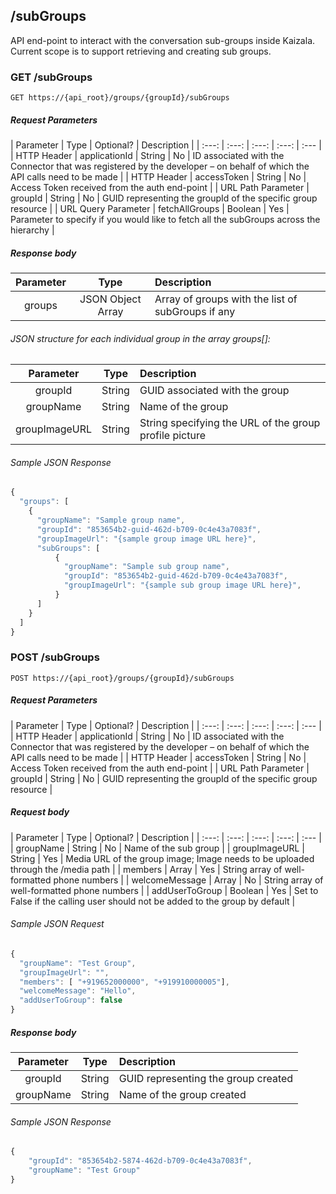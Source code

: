 ## /subGroups
API end-point to interact with the conversation sub-groups inside Kaizala. Current scope is to support retrieving and creating sub groups.

### GET /subGroups

    GET https://{api_root}/groups/{groupId}/subGroups

##### Request Parameters

| Parameter | Type | Optional? | Description |
| :---: | :---: | :---: | :---:	| :--- |
| HTTP Header | applicationId | String | No | ID associated with the Connector that was registered by the developer – on behalf of which the API calls need to be made |
| HTTP Header | accessToken | String | No | Access Token received from the auth end-point |
| URL Path Parameter | groupId | String | No | GUID representing the groupId of the specific group resource |
| URL Query Parameter | fetchAllGroups | Boolean | Yes | Parameter to specify if you would like to fetch all the subGroups across the hierarchy |

##### Response body

| Parameter | Type | Description |
| :---: | :---: | :--- |
| groups | JSON Object Array | Array of groups with the list of subGroups if any |

######  JSON structure for each individual group in the array groups[]:

| Parameter | Type | Description |
| :---: | :---: | :--- |
| groupId | String | GUID associated with the group |
| groupName | String | Name of the group |
| groupImageURL | String | String specifying the URL of the group profile picture |
###### Sample JSON Response

```javascript
{
  "groups": [
    {
      "groupName": "Sample group name",
      "groupId": "853654b2-guid-462d-b709-0c4e43a7083f",
      "groupImageUrl": "{sample group image URL here}",
      "subGroups": [
          {
            "groupName": "Sample sub group name",
            "groupId": "853654b2-guid-462d-b709-0c4e43a7083f",
            "groupImageUrl": "{sample sub group image URL here}",
          }
      ]
    }
  ]
}
```

### POST /subGroups

    POST https://{api_root}/groups/{groupId}/subGroups

##### Request Parameters

| Parameter | Type | Optional? | Description |
| :---: | :---: | :---: | :---:	| :--- |
| HTTP Header | applicationId | String | No | ID associated with the Connector that was registered by the developer – on behalf of which the API calls need to be made |
| HTTP Header | accessToken | String | No | Access Token received from the auth end-point |
| URL Path Parameter | groupId | String | No | GUID representing the groupId of the specific group resource |

##### Request body

| Parameter | Type | Optional? | Description |
| :---: | :---: | :---: | :---:	| :--- |
| groupName | String | No | Name of the sub group |
| groupImageURL | String | Yes | Media URL of the group image; Image needs to be uploaded through the /media path |
| members | Array | Yes | String array of well-formatted phone numbers |
| welcomeMessage | Array | No | String array of well-formatted phone numbers  |
| addUserToGroup | Boolean | Yes | Set to False if the calling user should not be added to the group by default  |


###### Sample JSON Request

```javascript
{
  "groupName": "Test Group",
  "groupImageUrl": "",
  "members": [ "+919652000000", "+919910000005"],
  "welcomeMessage": "Hello",
  "addUserToGroup": false
}
```

##### Response body

| Parameter | Type | Description |
| :---: | :---: | :--- |
| groupId | String | GUID representing the group created |
| groupName | String | Name of the group created |


###### Sample JSON Response

```javascript
{
    "groupId": "853654b2-5874-462d-b709-0c4e43a7083f",
    "groupName": "Test Group"
}
```

